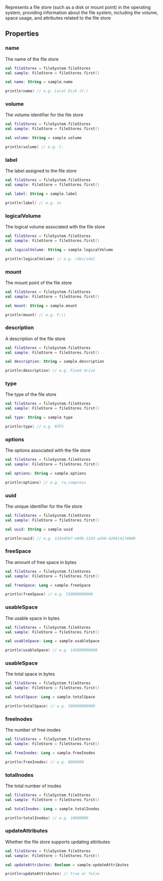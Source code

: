 Represents a file store (such as a disk or mount point) in the operating system, 
providing information about the file system, including the volume, space usage, and attributes related to the file store

## Properties

### name

The name of the file store

```kotlin
val fileStores = fileSystem.fileStores
val sample: FileStore = fileStores.first()

val name: String = sample.name

println(name) // e.g. Local Disk (C:)
```

### volume

The volume identifier for the file store

```kotlin
val fileStores = fileSystem.fileStores
val sample: FileStore = fileStores.first()

val volume: String = sample.volume

println(volume) // e.g. C:
```

### label

The label assigned to the file store

```kotlin
val fileStores = fileSystem.fileStores
val sample: FileStore = fileStores.first()

val label: String = sample.label

println(label) // e.g. os
```

### logicalVolume

The logical volume associated with the file store

```kotlin
val fileStores = fileSystem.fileStores
val sample: FileStore = fileStores.first()

val logicalVolume: String = sample.logicalVolume

println(logicalVolume) // e.g. /dev/sda1
```

### mount

The mount point of the file store

```kotlin
val fileStores = fileSystem.fileStores
val sample: FileStore = fileStores.first()

val mount: String = sample.mount

println(mount) // e.g. F:\\
```

### description

A description of the file store

```kotlin
val fileStores = fileSystem.fileStores
val sample: FileStore = fileStores.first()

val description: String = sample.description

println(description) // e.g. Fixed drive
```

### type

The type of the file store

```kotlin
val fileStores = fileSystem.fileStores
val sample: FileStore = fileStores.first()

val type: String = sample.type

println(type) // e.g. NTFS
```

### options

The options associated with the file store

```kotlin
val fileStores = fileSystem.fileStores
val sample: FileStore = fileStores.first()

val options: String = sample.options

println(options) // e.g. rw,compress
```

### uuid

The unique identifier for the file store

```kotlin
val fileStores = fileSystem.fileStores
val sample: FileStore = fileStores.first()

val uuid: String = sample.uuid

println(uuid) // e.g. 123e4567-e89b-12d3-a456-426614174000
```

### freeSpace

The amount of free space in bytes

```kotlin
val fileStores = fileSystem.fileStores
val sample: FileStore = fileStores.first()

val freeSpace: Long = sample.freeSpace

println(freeSpace) // e.g. 150000000000
```

### usableSpace

The usable space in bytes

```kotlin
val fileStores = fileSystem.fileStores
val sample: FileStore = fileStores.first()

val usableSpace: Long = sample.usableSpace

println(usableSpace) // e.g. 145000000000
```

### usableSpace

The total space in bytes

```kotlin
val fileStores = fileSystem.fileStores
val sample: FileStore = fileStores.first()

val totalSpace: Long = sample.totalSpace

println(totalSpace) // e.g. 500000000000
```

### freeInodes

The number of free inodes

```kotlin
val fileStores = fileSystem.fileStores
val sample: FileStore = fileStores.first()

val freeInodes: Long = sample.freeInodes

println(freeInodes) // e.g. 8000000
```

### totalInodes

The total number of inodes

```kotlin
val fileStores = fileSystem.fileStores
val sample: FileStore = fileStores.first()

val totalInodes: Long = sample.totalInodes

println(totalInodes) // e.g. 10000000
```

### updateAttributes

Whether the file store supports updating attributes

```kotlin
val fileStores = fileSystem.fileStores
val sample: FileStore = fileStores.first()

val updateAttributes: Boolean = sample.updateAttributes

println(updateAttributes) // true or false
```